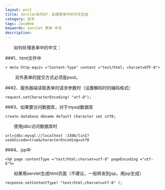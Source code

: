 ```yaml
---
layout: post
title: Servlet系列07：处理表单中的中文总结
category: 技术
tags: JavaWeb
keywords: servlet 表单 中文
description:
---
```


　　如何处理表单中的中文：

###1、html文件中

	< meta http-equiv ="Content-Type" content ="text/html; charset=UTF-8">

　　 另外表单的提交方式必须是post。

###2、服务器端读取表单的请求参数时（设置解码时的编码格式）

	request.setCharacterEncoding( "utf-8");

###3、如果要访问数据库，对于mysql数据库

	create database dbname default character set utf8;

　　使用jdbc访问数据库时

	url=jdbc:mysql://localhost :3306/lin1?useUnicode=true&characterEncoding=utf8

###4、jsp中

	<%@ page contentType ="text/html;charset=utf-8" pageEncoding ="utf-8"%>

　　如果用servlet生成html页面（不建议，一般转发到jsp，用jsp生成）

	response.setContentType( "text/html;charset=utf-8" );
